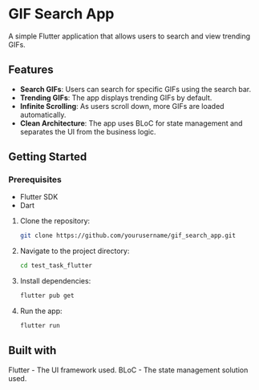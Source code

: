 # GIF Search App

A simple Flutter application that allows users to search and view trending GIFs.

## Features

- **Search GIFs**: Users can search for specific GIFs using the search bar.
- **Trending GIFs**: The app displays trending GIFs by default.
- **Infinite Scrolling**: As users scroll down, more GIFs are loaded automatically.
- **Clean Architecture**: The app uses BLoC for state management and separates the UI from the business logic.

## Getting Started

### Prerequisites

- Flutter SDK
- Dart

1. Clone the repository:
   ```bash
   git clone https://github.com/yourusername/gif_search_app.git
2. Navigate to the project directory:
   ```bash
   cd test_task_flutter
3. Install dependencies:
   ```bash
   flutter pub get
4. Run the app:
   ```bash
   flutter run

## Built with
Flutter - The UI framework used.
BLoC - The state management solution used.